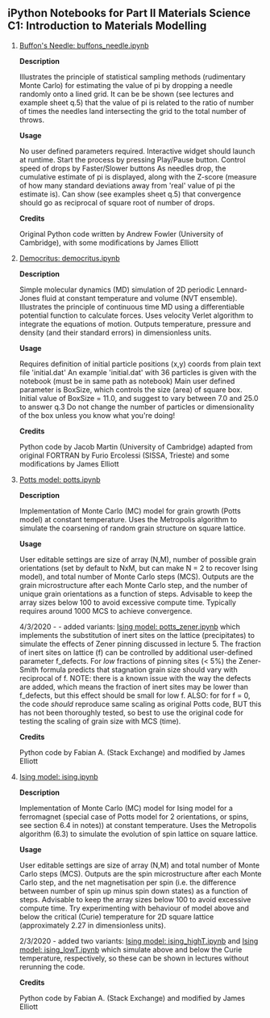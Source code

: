 ## iPython Notebooks for Part II Materials Science C1: Introduction to Materials Modelling

<ol>
<li>

[Buffon's Needle: buffons_needle.ipynb](https://colab.research.google.com/github/jae1001/PartII_C1/blob/main/buffons_needle.ipynb)

**Description**

Illustrates the principle of statistical sampling methods (rudimentary Monte Carlo) for estimating
the value of pi by dropping a needle randomly onto a lined grid. It can be be shown (see lectures
and example sheet q.5) that the value of pi is related to the ratio of number of times the needles
land intersecting the grid to the total number of throws.

**Usage**

No user defined parameters required. Interactive widget should launch at runtime.
Start the process by pressing Play/Pause button. Control speed of drops by Faster/Slower buttons
As needles drop, the cumulative estimate of pi is displayed, along with the Z-score (measure of 
how many standard deviations away from 'real' value of pi the estimate is). Can show (see examples
sheet q.5) that convergence should go as reciprocal of square root of number of drops.

**Credits**

Original Python code written by Andrew Fowler (University of Cambridge), with some modifications
by James Elliott
</li>

<li>

[Democritus: democritus.ipynb](https://colab.research.google.com/github/jae1001/PartII_C1/blob/main/democritus.ipynb)

**Description**

Simple molecular dynamics (MD) simulation of 2D periodic Lennard-Jones fluid at constant temperature
and volume (NVT ensemble). Illustrates the principle of continuous time MD using a differentiable
potential function to calculate forces. Uses velocity Verlet algorithm to integrate the equations of
motion. Outputs temperature, pressure and density (and their standard errors) in dimensionless units.

**Usage**

Requires definition of initial particle positions (x,y) coords from plain text file 'initial.dat'
An example 'initial.dat' with 36 particles is given with the notebook (must be in same path as notebook)
Main user defined parameter is BoxSize, which controls the size (area) of square box.
Initial value of BoxSize = 11.0, and suggest to vary between 7.0 and 25.0 to answer q.3 
Do not change the number of particles or dimensionality of the box unless you know what you're doing!

**Credits**

Python code by Jacob Martin (University of Cambridge) adapted from original FORTRAN by Furio Ercolessi
(SISSA, Trieste) and some modifications by James Elliott
</li>

<li>

[Potts model: potts.ipynb](https://colab.research.google.com/github/jae1001/PartII_C1/blob/main/potts.ipynb)

**Description**

Implementation of Monte Carlo (MC) model for grain growth (Potts model) at constant temperature. Uses
the Metropolis algorithm to simulate the coarsening of random grain structure on square lattice.

**Usage**

User editable settings are size of array (N,M), number of possible grain orientations (set by default
to NxM, but can make N = 2 to recover Ising model), and total number of Monte Carlo steps (MCS). Outputs
are the grain microstructure after each Monte Carlo step, and the number of unique grain orientations
as a function of steps. Advisable to keep the array sizes below 100 to avoid excessive compute time.
Typically requires around 1000 MCS to achieve convergence.

4/3/2020 - - added variants: [Ising model: potts_zener.ipynb](https://colab.research.google.com/github/jae1001/PartII_C1/blob/main/potts_zener.ipynb) which implements the substitution of inert sites on the lattice (precipitates) to simulate the effects of Zener pinning discussed in lecture 5. The fraction of inert sites on lattice (f) can be controlled by additional user-defined parameter f_defects. For *low* fractions of pinning sites (< 5%) the Zener-Smith formula predicts that stagnation grain size should vary with reciprocal of f. NOTE: there is a known issue with the way the defects are added, which means the fraction of inert sites may be lower than f_defects, but this effect should be small for low f. ALSO: for for f = 0, the code *should* reproduce same scaling as original Potts code, BUT this has not been thoroughly tested, so best to use the original code for testing the scaling of grain size with MCS (time).

**Credits**

Python code by Fabian A. (Stack Exchange) and modified by James Elliott
</li>

<li>

[Ising model: ising.ipynb](https://colab.research.google.com/github/jae1001/PartII_C1/blob/main/ising.ipynb)

**Description**

Implementation of Monte Carlo (MC) model for Ising model for a ferromagnet (special case of Potts model for 2 orientations, or spins, see section 6.4 in notes)) at constant temperature. Uses the Metropolis algorithm (6.3) to simulate the evolution of spin lattice on square lattice.

**Usage**

User editable settings are size of array (N,M) and total number of Monte Carlo steps (MCS). Outputs
are the spin microstructure after each Monte Carlo step, and the net magnetisation per spin (i.e. the difference between number of spin up minus spin down states) as a function of steps. Advisable to keep the array sizes below 100 to avoid excessive compute time. Try experimenting with behaviour of model above and below the critical (Curie) temperature for 2D square lattice (approximately 2.27 in dimensionless units).

2/3/2020 - added two variants: [Ising model: ising_highT.ipynb](https://colab.research.google.com/github/jae1001/PartII_C1/blob/main/ising_highT.ipynb) and [Ising model: ising_lowT.ipynb](https://colab.research.google.com/github/jae1001/PartII_C1/blob/main/ising_lowT.ipynb) which simulate above and below the Curie temperature, respectively, so these can be shown in lectures without rerunning the code.

**Credits**

Python code by Fabian A. (Stack Exchange) and modified by James Elliott
</li>
